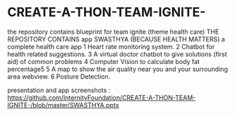 # CREATE-A-THON-TEAM-IGNITE-
the repository contains blueprint for team ignite (theme health care)
THE REPOSITORY CONTAINS app SWASTHYA (BECAUSE HEALTH MATTERS) 
a complete health care app
1 Heart rate monitoring system.
2 Chatbot for health related suggestions. 
3 A virtual doctor chatbot to give solutions (first aid) of common problems
4 Computer Vision to calculate body fat percentage5 
5 A map to show the air quality near you and your surrounding area webview.
6 Posture Detection.

presentation and app screenshots :
https://github.com/InternityFoundation/CREATE-A-THON-TEAM-IGNITE-/blob/master/SWASTHYA.pptx
